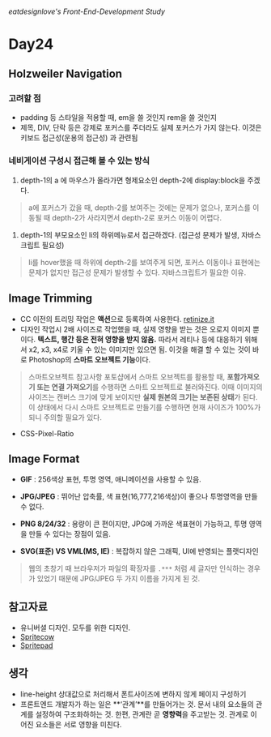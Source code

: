 ###### eatdesignlove's Front-End-Development Study

# Day24

## Holzweiler Navigation

### 고려할 점
- padding 등 스타일을 적용할 때, em을 쓸 것인지 rem을 쓸 것인지 
- 제목, DIV, 단락 등은 강제로 포커스를 주더라도 실제 포커스가 가지 않는다. 이것은 키보드 접근성(운용의 접근성) 과 관련됨

### 네비게이션 구성시 접근해 볼 수 있는 방식
1. depth-1의 a 에 마우스가 올라가면 형제요소인 depth-2에 display:block을 주겠다.

>a에 포커스가 갔을 때, depth-2를 보여주는 것에는 문제가 없으나, 포커스를 이동될 때 depth-2가 사라지면서 depth-2로 포커스 이동이 어렵다.

1. depth-1의 부모요소인 li의 하위메뉴로서 접근하겠다. (접근성 문제가 발생, 자바스크립트 필요성)

>li를 hover했을 때 하위에 depth-2를 보여주게 되면, 포커스 이동이나 표현에는 문제가 없지만 접근성 문제가 발생할 수 있다. 자바스크립트가 필요한 이유.


## Image Trimming 
- CC 이전의 트리밍 작업은 **액션**으로 등록하여 사용한다.
[retinize.it](http://retinize.it/)
- 디자인 작업시 2배 사이즈로 작업했을 때, 실제 영향을 받는 것은 오로지 이미지 뿐이다. **텍스트, 행간 등은 전혀 영향을 받지 않음.** 따라서 레티나 등에 대응하기 위해서 x2, x3, x4로 키울 수 있는 이미지만 있으면 됨. 이것을 해결 할 수 있는 것이 바로 Photoshop의 **스마트 오브젝트 기능**이다.

>스마트오브젝트 참고사항
>포토샵에서 스마트 오브젝트를 활용할 때, **포함가져오기 또는 연결 가져오기**를 수행하면 스마트 오브젝트로 불러와진다. 이때 이미지의 사이즈는 캔버스 크기에 맞게 보이지만 **실제 원본의 크기는 보존된 상태**가 된다. 이 상태에서 다시 스마트 오브젝트로 만들기를 수행하면 현재 사이즈가 100%가 되니 주의할 필요가 있다.

- CSS-Pixel-Ratio
  
## Image Format
- **GIF** : 256색상 표현, 투명 영역, 애니메이션을 사용할 수 있음. 

- **JPG/JPEG** : 뛰어난 압축률, 색 표현(16,777,216색상)이 좋으나 투명영역을 만들 수 없다.

- **PNG 8/24/32** : 용량이 큰 편이지만, JPG에 가까운 색표현이 가능하고, 투명 영역을 만들 수 있다는 장점이 있음.

- **SVG(표준) VS VML(MS, IE)** : 복잡하지 않은 그래픽, UI에 반영되는 플랫디자인

>웹의 초창기 때 브라우저가 파일의 확장자를 `.***` 처럼 세 글자만 인식하는 경우가 있었기 때문에 JPG/JPEG 두 가지 이름을 가지게 된 것.

## 참고자료
- 유니버셜 디자인. 모두를 위한 디자인.
- [Spritecow](http://www.spritecow.com/)
- [Spritepad](http://wearekiss.com/spritepad)

## 생각
- line-height 상대값으로 처리해서 폰트사이즈에 변하지 않게 페이지 구성하기
- 프론트엔드 개발자가 하는 일은 **‘관계’**를 만들어가는 것. 문서 내의 요소들의 관계를 설정하여 구조화하하는 것. 한편, 관계란 곧 **영향력**을 주고받는 것. 관계로 이어진 요소들은 서로 영향을 미친다.

